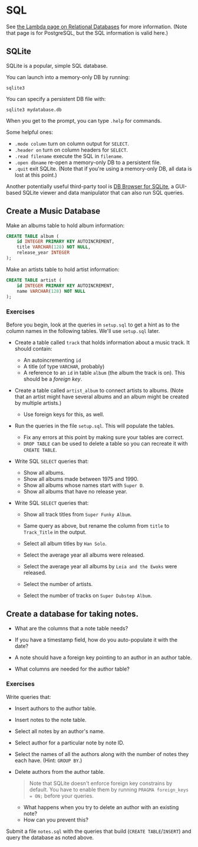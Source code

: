 # SQL

See [the Lambda page on Relational
Databases](https://github.com/LambdaSchool/Relational-Databases) for more
information. (Note that page is for PostgreSQL, but the SQL information is valid
here.)

## SQLite

SQLite is a popular, simple SQL database.

You can launch into a memory-only DB by running:

```
sqlite3
```

You can specify a persistent DB file with:

```
sqlite3 mydatabase.db
```

When you get to the prompt, you can type `.help` for commands.

Some helpful ones:

* `.mode column` turn on column output for `SELECT`.
* `.header on` turn on column headers for `SELECT`.
* `.read filename` execute the SQL in `filename`.
* `.open dbname` re-open a memory-only DB to a persistent file.
* `.quit` exit SQLite. (Note that if you're using a memory-only DB, all
  data is lost at this point.)

Another potentially useful third-party tool is [DB Browser for
SQLite](https://sqlitebrowser.org/), a GUI-based SQLite viewer and data
manipulator that can also run SQL queries.


## Create a Music Database

Make an albums table to hold album information:

```sql
CREATE TABLE album (
    id INTEGER PRIMARY KEY AUTOINCREMENT,
    title VARCHAR(128) NOT NULL,
    release_year INTEGER
);
```

Make an artists table to hold artist information:

```sql
CREATE TABLE artist (
    id INTEGER PRIMARY KEY AUTOINCREMENT,
    name VARCHAR(128) NOT NULL
);
```


### Exercises

Before you begin, look at the queries in `setup.sql` to get a hint as to the
column names in the following tables. We'll use `setup.sql` later.

* Create a table called `track` that holds information about a music track. It should contain:
  * An autoincrementing `id`
  * A title (of type `VARCHAR`, probably)
  * A reference to an `id` in table `album` (the album the track is on). This
    should be a _foreign key_.

* Create a table called `artist_album` to connect artists to albums. (Note that
  an artist might have several albums and an album might be created by multiple
  artists.)
  * Use foreign keys for this, as well.
 
* Run the queries in the file `setup.sql`. This will populate the tables.
  * Fix any errors at this point by making sure your tables are correct.
  * `DROP TABLE` can be used to delete a table so you can recreate it with
    `CREATE TABLE`.

* Write SQL `SELECT` queries that:
  * Show all albums.
  * Show all albums made between 1975 and 1990.
  * Show all albums whose names start with `Super D`.
  * Show all albums that have no release year.

* Write SQL `SELECT` queries that:
  * Show all track titles from `Super Funky Album`.
  * Same query as above, but rename the column from `title` to `Track_Title` in
    the output.

  * Select all album titles by `Han Solo`.

  * Select the average year all albums were released.

  * Select the average year all albums by `Leia and the Ewoks` were released.

  * Select the number of artists.

  * Select the number of tracks on `Super Dubstep Album`.

## Create a database for taking notes.

* What are the columns that a note table needs?

* If you have a timestamp field, how do you auto-populate it with the date?

* A note should have a foreign key pointing to an author in an author table.

* What columns are needed for the author table?

### Exercises

Write queries that:

* Insert authors to the author table.

* Insert notes to the note table.

* Select all notes by an author's name.

* Select author for a particular note by note ID.

* Select the names of all the authors along with the number of notes they each have. (Hint: `GROUP BY`.)

* Delete authors from the author table.
  > Note that SQLite doesn't enforce foreign key constrains by default. You have
  > to enable them by running `PRAGMA foreign_keys = ON;` before your queries.
  
  * What happens when you try to delete an author with an existing note?
  * How can you prevent this?

Submit a file `notes.sql` with the queries that build (`CREATE TABLE`/`INSERT`)
and query the database as noted above.